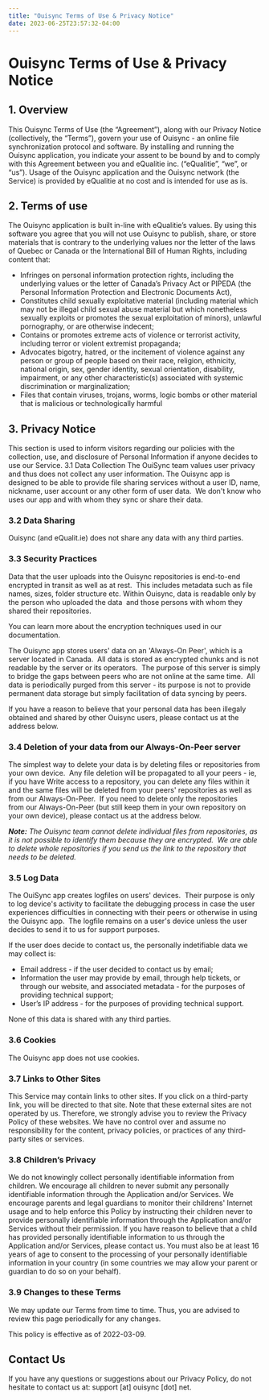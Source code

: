 ```yaml
---
title: "Ouisync Terms of Use & Privacy Notice"
date: 2023-06-25T23:57:32-04:00
---
```



# Ouisync Terms of Use & Privacy Notice

## 1. Overview
This Ouisync Terms of Use (the “Agreement”), along with our Privacy Notice (collectively, the “Terms”), govern your use of Ouisync - an online file synchronization protocol and software.
By installing and running the Ouisync application, you indicate your assent to be bound by and to comply with this Agreement between you and eQualitie inc. (“eQualitie”, “we”, or “us”). Usage of the Ouisync application and the Ouisync network (the Service) is provided by eQualitie at no cost and is intended for use as is.

## 2. Terms of use
The Ouisync application is built in-line with eQualitie’s values. By using this software you agree that you will not use Ouisync to publish, share, or store materials that is contrary to the underlying values nor the letter of the laws of Quebec or Canada or the International Bill of Human Rights, including content that:
* Infringes on personal information protection rights, including the underlying values or the letter of Canada’s Privacy Act or PIPEDA (the Personal Information Protection and Electronic Documents Act),
* Constitutes child sexually exploitative material (including material which may not be illegal child sexual abuse material but which nonetheless sexually exploits or promotes the sexual exploitation of minors), unlawful pornography, or are otherwise indecent;
* Contains or promotes extreme acts of violence or terrorist activity, including terror or violent extremist propaganda;
* Advocates bigotry, hatred, or the incitement of violence against any person or group of people based on their race, religion, ethnicity, national origin, sex, gender identity, sexual orientation, disability, impairment, or any other characteristic(s) associated with systemic discrimination or marginalization;
* Files that contain viruses, trojans, worms,  logic bombs or other material that is malicious or technologically harmful
 
## 3. Privacy Notice

This section is used to inform visitors regarding our policies with the collection, use, and disclosure of Personal Information if anyone decides to use our Service.
3.1 Data Collection
The OuiSync team values user privacy and thus does not collect any user information. 
The Ouisync app is designed to be able to provide file sharing services without a user ID, name, nickname, user account or any other form of user data.  We don't know who uses our app and with whom they sync or share their data.  

### 3.2 Data Sharing
Ouisync (and eQualit.ie) does not share any data with any third parties.  

### 3.3 Security Practices
Data that the user uploads into the Ouisync repositories is end-to-end encrypted in transit as well as at rest.  This includes metadata such as file names, sizes, folder structure etc. Within Ouisync, data is readable only by the person who uploaded the data  and those persons with whom they shared their repositories.  

You can learn more about the encryption techniques used in our documentation.

The Ouisync app stores users' data on an 'Always-On Peer', which is a server located in Canada.  All data is stored as encrypted chunks and is not readable by the server or its operators.  The purpose of this server is simply to bridge the gaps between peers who are not online at the same time.  All data is periodically purged from this server - its purpose is not to provide permanent data storage but simply facilitation of data syncing by peers.

If you have a reason to believe that your personal data has been illegaly obtained and shared by other Ouisync users, please contact us at the address below.

### 3.4 Deletion of your data from our Always-On-Peer server
The simplest way to delete your data is by deleting files or repositories from your own device.  Any file deletion will be propagated to all your peers - ie, if you have Write access to a repository, you can delete any files within it and the same files will be deleted from your peers' repositories as well as from our Always-On-Peer.  If you need to delete only the repositories from our Always-On-Peer (but still keep them in your own repository on your own device), please contact us at the address below.

***Note:** The Ouisync team cannot delete individual files from repositories, as it is not possible to identify them because they are encrypted.  We are able to delete whole repositories if you send us the link to the repository that needs to be deleted.*

### 3.5 Log Data
The OuiSync app creates logfiles on users' devices.  Their purpose is only to log device's activity to facilitate the debugging process in case the user experiences difficulties in connecting with their peers or otherwise in using the Ouisync app.  The logfile remains on a user's device unless the user decides to send it to us for support purposes.

If the user does decide to contact us, the personally indetifiable data we may collect is: 
* Email address - if the user decided to contact us by email;
* Information the user may provide by email, through help tickets, or through our website, and associated metadata - for the purposes of providing technical support;
* User’s IP address - for the purposes of providing technical support.

None of this data is shared with any third parties.  

### 3.6 Cookies
The Ouisync app does not use cookies.

### 3.7 Links to Other Sites
This Service may contain links to other sites. If you click on a third-party link, you will be directed to that site. Note that these external sites are not operated by us. Therefore, we strongly advise you to review the Privacy Policy of these websites. We have no control over and assume no responsibility for the content, privacy policies, or practices of any third-party sites or services.

### 3.8 Children’s Privacy
We do not knowingly collect personally identifiable information from children. We encourage all children to never submit any personally identifiable information through the Application and/or Services. We encourage parents and legal guardians to monitor their childrens' Internet usage and to help enforce this Policy by instructing their children never to provide personally identifiable information through the Application and/or Services without their permission. If you have reason to believe that a child has provided personally identifiable information to us through the Application and/or Services, please contact us. You must also be at least 16 years of age to consent to the processing of your personally identifiable information in your country (in some countries we may allow your parent or guardian to do so on your behalf).

### 3.9 Changes to these Terms
We may update our Terms from time to time. Thus, you are advised to review this page periodically for any changes. 

This policy is effective as of 2022-03-09.

## Contact Us
If you have any questions or suggestions about our Privacy Policy, do not hesitate to contact us at: support [at] ouisync [dot] net.
